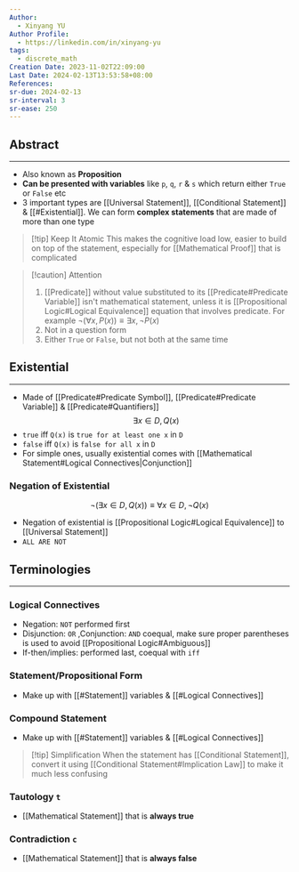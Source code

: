 ```yaml
---
Author:
  - Xinyang YU
Author Profile:
  - https://linkedin.com/in/xinyang-yu
tags:
  - discrete_math
Creation Date: 2023-11-02T22:09:00
Last Date: 2024-02-13T13:53:58+08:00
References: 
sr-due: 2024-02-13
sr-interval: 3
sr-ease: 250
---
```

## Abstract
---
- Also known as **Proposition** 
- **Can be presented with variables** like `p`, `q`, `r` & `s` which return either `True` or `False` etc
- 3 important types are [[Universal Statement]], [[Conditional Statement]] & [[#Existential]]. We can form **complex statements** that are made of more than one type

>[!tip] Keep It Atomic
>This makes the cognitive load low, easier to build on top of the statement, especially for [[Mathematical Proof]] that is complicated

>[!caution] Attention
>1. [[Predicate]] without value substituted to its [[Predicate#Predicate Variable]] isn't mathematical statement, unless it is [[Propositional Logic#Logical Equivalence]] equation that involves predicate. For example $\neg(\forall x, P(x)) \equiv \exists x, \neg P(x)$
>2. Not in a question form
>3. Either `True` or `False`, but not both at the same time




## Existential
---
- Made of [[Predicate#Predicate Symbol]], [[Predicate#Predicate Variable]] & [[Predicate#Quantifiers]]
$$
\exists x \in D, Q(x)
$$
- `true` iff `Q(x)` is `true for at least one x` in `D`
- `false` iff `Q(x)` is `false for all x` in `D` 
- For simple ones, usually existential comes with [[Mathematical Statement#Logical Connectives|Conjunction]]

### Negation of Existential
$$
\neg(\exists x \in D, Q(x)) \equiv \forall x \in D, \neg  Q(x)
$$
- Negation of existential is [[Propositional Logic#Logical Equivalence]] to [[Universal Statement]]
- `ALL ARE NOT`





## Terminologies
---
### Logical Connectives 
- Negation: `NOT` performed first
- Disjunction: `OR` ,Conjunction: `AND` coequal, make sure proper parentheses is used to avoid [[Propositional Logic#Ambiguous]]
- If-then/implies: performed last, coequal with `iff`

### Statement/Propositional Form
- Make up with [[#Statement]] variables & [[#Logical Connectives]]
### Compound Statement
- Make up with [[#Statement]] variables & [[#Logical Connectives]]

>[!tip] Simplification
>When the statement has [[Conditional Statement]], convert it using [[Conditional Statement#Implication Law]] to make it much less confusing


### Tautology `t`
- [[Mathematical Statement]] that is **always true** 
### Contradiction `c`
- [[Mathematical Statement]] that is **always false**




